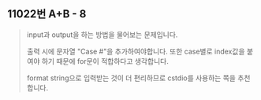 11022번 A+B - 8
--------------

> input과 output을 하는 방법을 물어보는 문제입니다.
>
> 출력 시에 문자열 "Case #"을 추가하여야합니다. 또한 case별로 index값을 붙여야 하기 때문에 for문이 적합하다고 생각합니다.
>
> format string으로 입력받는 것이 더 편리하므로 cstdio를 사용하는 쪽을 추천합니다.